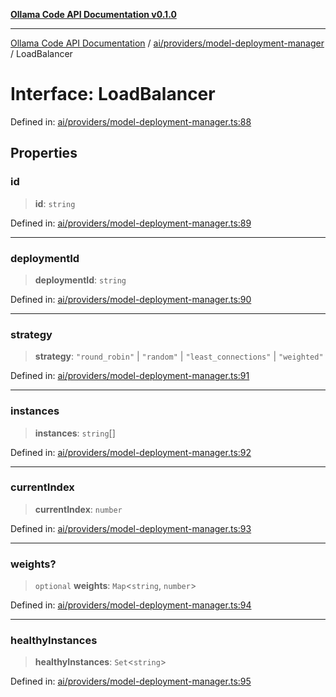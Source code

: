 [**Ollama Code API Documentation v0.1.0**](../../../../README.md)

***

[Ollama Code API Documentation](../../../../modules.md) / [ai/providers/model-deployment-manager](../README.md) / LoadBalancer

# Interface: LoadBalancer

Defined in: [ai/providers/model-deployment-manager.ts:88](https://github.com/erichchampion/ollama-code/blob/d2cd048413007cebba90b2ada3aac13c65c13827/ollama-code/src/ai/providers/model-deployment-manager.ts#L88)

## Properties

### id

> **id**: `string`

Defined in: [ai/providers/model-deployment-manager.ts:89](https://github.com/erichchampion/ollama-code/blob/d2cd048413007cebba90b2ada3aac13c65c13827/ollama-code/src/ai/providers/model-deployment-manager.ts#L89)

***

### deploymentId

> **deploymentId**: `string`

Defined in: [ai/providers/model-deployment-manager.ts:90](https://github.com/erichchampion/ollama-code/blob/d2cd048413007cebba90b2ada3aac13c65c13827/ollama-code/src/ai/providers/model-deployment-manager.ts#L90)

***

### strategy

> **strategy**: `"round_robin"` \| `"random"` \| `"least_connections"` \| `"weighted"`

Defined in: [ai/providers/model-deployment-manager.ts:91](https://github.com/erichchampion/ollama-code/blob/d2cd048413007cebba90b2ada3aac13c65c13827/ollama-code/src/ai/providers/model-deployment-manager.ts#L91)

***

### instances

> **instances**: `string`[]

Defined in: [ai/providers/model-deployment-manager.ts:92](https://github.com/erichchampion/ollama-code/blob/d2cd048413007cebba90b2ada3aac13c65c13827/ollama-code/src/ai/providers/model-deployment-manager.ts#L92)

***

### currentIndex

> **currentIndex**: `number`

Defined in: [ai/providers/model-deployment-manager.ts:93](https://github.com/erichchampion/ollama-code/blob/d2cd048413007cebba90b2ada3aac13c65c13827/ollama-code/src/ai/providers/model-deployment-manager.ts#L93)

***

### weights?

> `optional` **weights**: `Map`\<`string`, `number`\>

Defined in: [ai/providers/model-deployment-manager.ts:94](https://github.com/erichchampion/ollama-code/blob/d2cd048413007cebba90b2ada3aac13c65c13827/ollama-code/src/ai/providers/model-deployment-manager.ts#L94)

***

### healthyInstances

> **healthyInstances**: `Set`\<`string`\>

Defined in: [ai/providers/model-deployment-manager.ts:95](https://github.com/erichchampion/ollama-code/blob/d2cd048413007cebba90b2ada3aac13c65c13827/ollama-code/src/ai/providers/model-deployment-manager.ts#L95)
